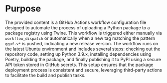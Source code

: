 # Purpose
The provided content is a GitHub Actions workflow configuration file designed to automate the process of uploading a Python package to a package registry using Twine. This workflow is triggered either manually via `workflow_dispatch` or automatically when a new tag matching the pattern `gguf-v*` is pushed, indicating a new release version. The workflow runs on the latest Ubuntu environment and includes several steps: checking out the repository code, setting up Python 3.9.x, installing dependencies using Poetry, building the package, and finally publishing it to PyPI using a secure API token stored in GitHub secrets. This setup ensures that the package deployment process is consistent and secure, leveraging third-party actions to facilitate the build and publish tasks.
